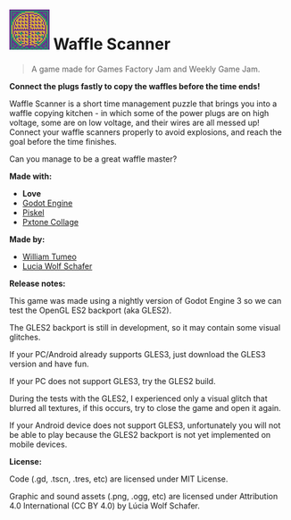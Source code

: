# ![#](icon.png) Waffle Scanner

>A game made for Games Factory Jam and Weekly Game Jam.

**Connect the plugs fastly to copy the waffles before the time ends!**


Waffle Scanner is a short time management puzzle that brings you into a waffle copying kitchen - in which some of the power plugs are on high voltage, some are on low voltage, and their wires are all messed up! Connect your waffle scanners properly to avoid explosions, and reach the goal before the time finishes.


Can you manage to be a great waffle master?


**Made with:**

- **Love**
- [Godot Engine](https://godotengine.org/)
- [Piskel](https://www.piskelapp.com/)
- [Pxtone Collage](http://studiopixel.sakura.ne.jp/pxtone/)

**Made by:**

- [William Tumeo](https://twitter.com/williamd1k0)
- [Lucia Wolf Schafer](https://twitter.com/5deouros)


**Release notes:**

This game was made using a nightly version of Godot Engine 3 so we can test the OpenGL ES2  backport (aka GLES2).

The GLES2 backport is still in development, so it may contain some visual glitches.

If your PC/Android already supports GLES3, just download the GLES3 version and have fun.

If your PC does not support GLES3, try the GLES2 build.

During the tests with the GLES2, I experienced only a visual glitch that blurred all textures, if this occurs, try to close the game and open it again.

If your Android device does not support GLES3, unfortunately you will not be able to play because the GLES2 backport is not yet implemented on mobile devices.

**License:**

Code (.gd, .tscn, .tres, etc) are licensed under MIT License.

Graphic and sound assets (.png, .ogg, etc) are licensed under Attribution 4.0 International (CC BY 4.0) by Lúcia Wolf Schafer.